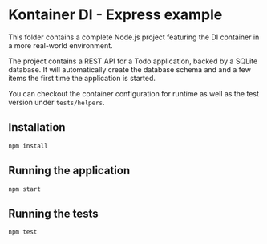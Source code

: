 
# Kontainer DI - Express example #

This folder contains a complete Node.js project featuring the DI container in a more real-world environment.

The project contains a REST API for a Todo application, backed by a SQLite database. It will automatically create the database schema and and a few items the first time the application is started.

You can checkout the container configuration for runtime as well as the test version under `tests/helpers`.

## Installation ##
```
npm install
```

## Running the application ##
```
npm start
```

## Running the tests ##
```
npm test
```

